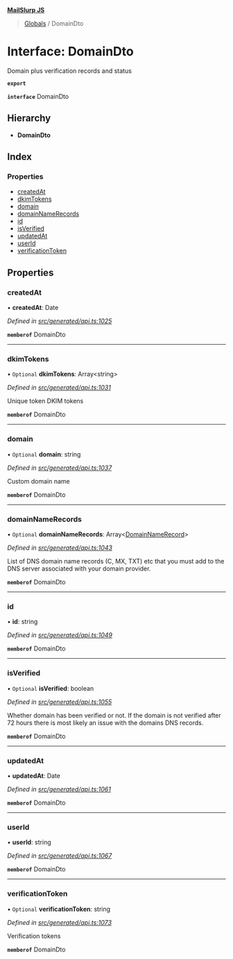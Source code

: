 **[MailSlurp JS](../README.md)**

> [Globals](../README.md) / DomainDto

# Interface: DomainDto

Domain plus verification records and status

**`export`** 

**`interface`** DomainDto

## Hierarchy

* **DomainDto**

## Index

### Properties

* [createdAt](domaindto.md#createdat)
* [dkimTokens](domaindto.md#dkimtokens)
* [domain](domaindto.md#domain)
* [domainNameRecords](domaindto.md#domainnamerecords)
* [id](domaindto.md#id)
* [isVerified](domaindto.md#isverified)
* [updatedAt](domaindto.md#updatedat)
* [userId](domaindto.md#userid)
* [verificationToken](domaindto.md#verificationtoken)

## Properties

### createdAt

•  **createdAt**: Date

*Defined in [src/generated/api.ts:1025](https://github.com/mailslurp/mailslurp-client/blob/65d1444/src/generated/api.ts#L1025)*

**`memberof`** DomainDto

___

### dkimTokens

• `Optional` **dkimTokens**: Array\<string>

*Defined in [src/generated/api.ts:1031](https://github.com/mailslurp/mailslurp-client/blob/65d1444/src/generated/api.ts#L1031)*

Unique token DKIM tokens

**`memberof`** DomainDto

___

### domain

• `Optional` **domain**: string

*Defined in [src/generated/api.ts:1037](https://github.com/mailslurp/mailslurp-client/blob/65d1444/src/generated/api.ts#L1037)*

Custom domain name

**`memberof`** DomainDto

___

### domainNameRecords

• `Optional` **domainNameRecords**: Array\<[DomainNameRecord](../modules/domainnamerecord.md)>

*Defined in [src/generated/api.ts:1043](https://github.com/mailslurp/mailslurp-client/blob/65d1444/src/generated/api.ts#L1043)*

List of DNS domain name records (C, MX, TXT) etc that you must add to the DNS server associated with your domain provider.

**`memberof`** DomainDto

___

### id

•  **id**: string

*Defined in [src/generated/api.ts:1049](https://github.com/mailslurp/mailslurp-client/blob/65d1444/src/generated/api.ts#L1049)*

**`memberof`** DomainDto

___

### isVerified

• `Optional` **isVerified**: boolean

*Defined in [src/generated/api.ts:1055](https://github.com/mailslurp/mailslurp-client/blob/65d1444/src/generated/api.ts#L1055)*

Whether domain has been verified or not. If the domain is not verified after 72 hours there is most likely an issue with the domains DNS records.

**`memberof`** DomainDto

___

### updatedAt

•  **updatedAt**: Date

*Defined in [src/generated/api.ts:1061](https://github.com/mailslurp/mailslurp-client/blob/65d1444/src/generated/api.ts#L1061)*

**`memberof`** DomainDto

___

### userId

•  **userId**: string

*Defined in [src/generated/api.ts:1067](https://github.com/mailslurp/mailslurp-client/blob/65d1444/src/generated/api.ts#L1067)*

**`memberof`** DomainDto

___

### verificationToken

• `Optional` **verificationToken**: string

*Defined in [src/generated/api.ts:1073](https://github.com/mailslurp/mailslurp-client/blob/65d1444/src/generated/api.ts#L1073)*

Verification tokens

**`memberof`** DomainDto
